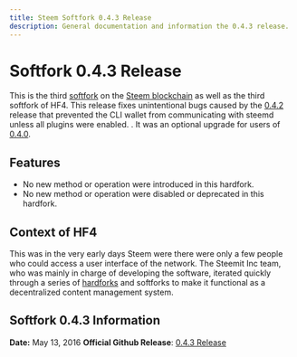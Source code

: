```yaml
---
title: Steem Softfork 0.4.3 Release
description: General documentation and information the 0.4.3 release.
---
```


# Softfork 0.4.3 Release

This is the third [softfork](/glossary/softfork.md) on the [Steem blockchain](/glossary/steem-blockchain.md) as well as the third softfork of HF4. This release fixes unintentional bugs caused by the [0.4.2](/platform/releases/softfork-0-4-2.md) release that prevented the CLI wallet from communicating with steemd unless all plugins were enabled. . It was an optional upgrade for users of [0.4.0](/platform/releases/hardfork-0-4-0.md).

## Features

- No new method or operation were introduced in this hardfork.
- No new method or operation were disabled or deprecated in this hardfork.

## Context of HF4

This was in the very early days Steem were there were only a few people who could access a user interface of the network. The Steemit Inc team, who was mainly in charge of developing the software, iterated quickly through a series of [hardforks](/glossary/hardfork.md) and softforks to make it functional as a decentralized content management system. 

## Softfork 0.4.3 Information
**Date:** May 13, 2016
**Official Github Release**: [0.4.3 Release](https://github.com/steemit/steem/releases/tag/v0.4.3)